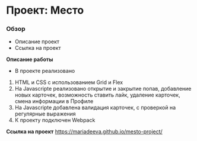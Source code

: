 # Проект: Место

### Обзор

* Описание проект
* Ссылка на проект 

**Описание работы**

* В проекте реализовано
1. HTML и CSS  с использованием Grid и Flex
2. На Javascripte реализовано открытие и закрытие попав, добавление новых карточек, возможность ставить лайк, удаление карточек, смена информации в Профиле
3. На Javascripte добавлена валидация карточек, с проверкой на регулярные выражения 
4. К проекту подключен Webpack

**Ссылка на проект**
https://mariadeeva.github.io/mesto-project/
